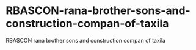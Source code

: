 # RBASCON-rana-brother-sons-and-construction-compan-of-taxila
RBASCON rana brother sons and construction compan of taxila
